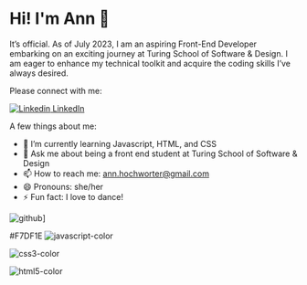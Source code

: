 # Hi! I'm Ann 🌻

It’s official. As of July 2023, I am an aspiring Front-End Developer embarking on an exciting journey at Turing School of Software & Design. I am eager to enhance my technical toolkit and acquire the coding skills I’ve always desired. 

Please connect with me:

[![Linkedin](https://i.stack.imgur.com/gVE0j.png) LinkedIn](https://www.linkedin.com/) 

A few things about me:

- 🌱 I’m currently learning Javascript, HTML, and CSS
- 💬 Ask me about being a front end student at Turing School of Software & Design
- 📫 How to reach me: ann.hochworter@gmail.com
- 😄 Pronouns: she/her
- ⚡ Fun fact: I love to dance! 


![github](https://img.shields.io/badge/GitHub-000000?style=for-the-badge&logo=GitHub&logoColor=white)]

#F7DF1E
![javascript-color](https://github.com/AHochworter/AHochworter/assets/125393235/e4c97101-705a-4eb8-b205-25a1e95d9aa9)

![css3-color](https://github.com/AHochworter/AHochworter/assets/125393235/6d512461-4312-43c6-a7a9-8402e2cb6aa5)

![html5-color](https://github.com/AHochworter/AHochworter/assets/125393235/18376888-eb72-497a-946d-7c96e0ffcea5)
